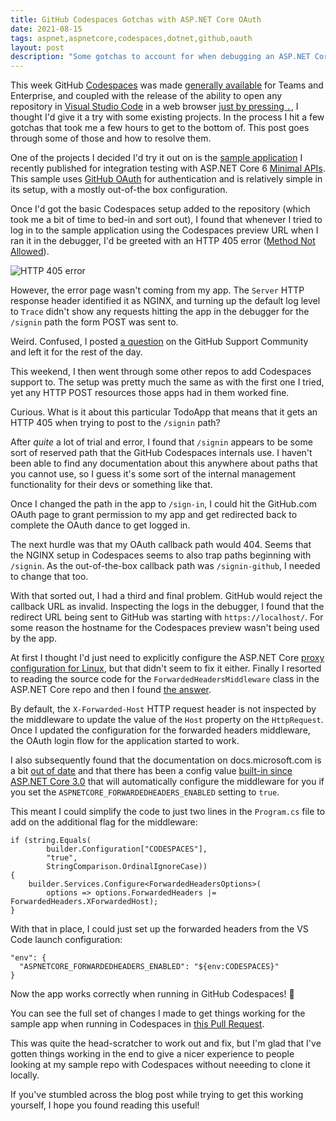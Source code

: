 ```yaml
---
title: GitHub Codespaces Gotchas with ASP.NET Core OAuth
date: 2021-08-15
tags: aspnet,aspnetcore,codespaces,dotnet,github,oauth
layout: post
description: "Some gotchas to account for when debugging an ASP.NET Core app using OAuth with GitHub Codespaces"
---
```


This week GitHub [Codespaces][1] was made [generally available][2] for Teams and
Enterprise, and coupled with the release of the ability to open any repository
in [Visual Studio Code][3] in a web browser [just by pressing `.`][4], I thought
I'd give it a try with some existing projects. In the process I hit a few
gotchas that took me a few hours to get to the bottom of. This post goes through
some of those and how to resolve them.

<!--more-->

One of the projects I decided I'd try it out on is the [sample application][5] I
recently published for integration testing with ASP.NET Core 6 [Minimal APIs][6].
This sample uses [GitHub OAuth][7] for authentication and is relatively simple
in its setup, with a mostly out-of-the box configuration.

Once I'd got the basic Codespaces setup added to the repository (which took me a
bit of time to bed-in and sort out), I found that whenever I tried to log in to
the sample application using the Codespaces preview URL when I ran it in the
debugger, I'd be greeted with an HTTP 405 error ([Method Not Allowed][14]).

<img class="img-fluid mx-auto d-block" src="https://cdn.martincostello.com/blog_http-405.png" alt="HTTP 405 error" title="HTTP 405 error">

However, the error page wasn't coming from my app. The `Server` HTTP response
header identified it as NGINX, and turning up the default log level to `Trace`
didn't show any requests hitting the app in the debugger for the `/signin` path
the form POST was sent to.

Weird. Confused, I posted [a question][8] on the GitHub Support Community and
left it for the rest of the day.

This weekend, I then went through some other repos to add Codespaces support to.
The setup was pretty much the same as with the first one I tried, yet any HTTP
POST resources those apps had in them worked fine.

Curious. What is it about this particular TodoApp that means that it gets an
HTTP 405 when trying to post to the `/signin` path?

After _quite_ a lot of trial and error, I found that `/signin` appears to be
some sort of reserved path that the GitHub Codespaces internals use. I haven't
been able to find any documentation about this anywhere about paths that you
cannot use, so I guess it's some sort of the internal management functionality
for their devs or something like that.

Once I changed the path in the app to `/sign-in`, I could hit the GitHub.com
OAuth page to grant permission to my app and get redirected back to complete
the OAuth dance to get logged in.

The next hurdle was that my OAuth callback path would 404. Seems that the NGINX
setup in Codespaces seems to also trap paths beginning with `/signin`. As the
out-of-the-box callback path was `/signin-github`, I needed to change that too.

With that sorted out, I had a third and final problem. GitHub would reject the
callback URL as invalid. Inspecting the logs in the debugger, I found that the
redirect URL being sent to GitHub was starting with `https://localhost/`. For
some reason the hostname for the Codespaces preview wasn't being used by the app.

At first I thought I'd just need to explicitly configure the ASP.NET Core [proxy
configuration for Linux][9], but that didn't seem to fix it either. Finally I
resorted to reading the source code for the `ForwardedHeadersMiddleware` class
in the ASP.NET Core repo and then I found [the answer][10].

By default, the `X-Forwarded-Host` HTTP request header is not inspected by the
middleware to update the value of the `Host` property on the `HttpRequest`.
Once I updated the configuration for the forwarded headers middleware, the OAuth
login flow for the application started to work.

I also subsequently found that the documentation on docs.microsoft.com is a bit
[out of date][11] and that there has been a config value [built-in since ASP.NET
Core 3.0][12] that will automatically configure the middleware for you if you set the
`ASPNETCORE_FORWARDEDHEADERS_ENABLED` setting to `true`.

This meant I could simplify the code to just two lines in the `Program.cs` file
to add on the additional flag for the middleware:

```
if (string.Equals(
        builder.Configuration["CODESPACES"],
        "true",
        StringComparison.OrdinalIgnoreCase))
{
    builder.Services.Configure<ForwardedHeadersOptions>(
        options => options.ForwardedHeaders |= ForwardedHeaders.XForwardedHost);
}
```

With that in place, I could just set up the forwarded headers from the VS Code
launch configuration:

```
"env": {
  "ASPNETCORE_FORWARDEDHEADERS_ENABLED": "${env:CODESPACES}"
}
```

Now the app works correctly when running in GitHub Codespaces! 🎉

You can see the full set of changes I made to get things working for the sample
app when running in Codespaces in [this Pull Request][13].

This was quite the head-scratcher to work out and fix, but I'm glad that I've
gotten things working in the end to give a nicer experience to people looking at
my sample repo with Codespaces without neeeding to clone it locally.

If you've stumbled across the blog post while trying to get this working
yourself, I hope you found reading this useful!

[1]: https://docs.github.com/codespaces "GitHub Codespaces Documentation"
[2]: https://github.blog/changelog/2021-08-11-codespaces-is-generally-available-for-team-and-enterprise/ "Codespaces is generally available for Team and Enterprise"
[3]: https://code.visualstudio.com/ "Visual Studio Code"
[4]: https://twitter.com/github/status/1425505817827151872?s=20 "New shortcut: Press . on any GitHub repo."
[5]: https://github.com/martincostello/dotnet-minimal-api-integration-testing "dotnet-minimal-api-integration-testing on GitHub.com"
[6]: https://devblogs.microsoft.com/aspnet/asp-net-core-updates-in-net-6-preview-4/#introducing-minimal-apis "Introducing minimal APIs"
[7]: https://www.nuget.org/packages/AspNet.Security.OAuth.GitHub/ "AspNet.Security.OAuth.GitHub on NuGet.org"
[8]: https://github.community/t/port-forwarding-for-http-post-not-working/195407 "Port Forwarding for HTTP POST not working"
[9]: https://docs.microsoft.com/en-us/aspnet/core/host-and-deploy/proxy-load-balancer#forward-the-scheme-for-linux-and-non-iis-reverse-proxies "Forward the scheme for Linux and non-IIS reverse proxies"
[10]: https://github.com/dotnet/aspnetcore/blob/bcfbd5cc47dde7f2be50a24721f24a020dc77356/src/Middleware/HttpOverrides/src/ForwardedHeadersMiddleware.cs#L191-L193 "ForwardedHeadersMiddleware source code on GitHub.com"
[11]: https://github.com/dotnet/AspNetCore.Docs/issues/18532#issuecomment-637092890 "Comment about out-of-date documentation"
[12]: https://devblogs.microsoft.com/aspnet/forwarded-headers-middleware-updates-in-net-core-3-0-preview-6/#configuration-only-wire-up-in-preview-6 "Configuration-only Wire-up in Preview 6"
[13]: https://github.com/martincostello/dotnet-minimal-api-integration-testing/pull/100/files
[14]: https://developer.mozilla.org/en-US/docs/Web/HTTP/Status/405 "405 Method Not Allowed"
